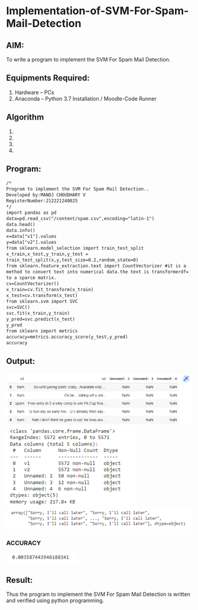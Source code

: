 # Implementation-of-SVM-For-Spam-Mail-Detection

## AIM:
To write a program to implement the SVM For Spam Mail Detection.

## Equipments Required:
1. Hardware – PCs
2. Anaconda – Python 3.7 Installation / Moodle-Code Runner

## Algorithm
1. 
2. 
3. 
4. 

## Program:
```
/*
Program to implement the SVM For Spam Mail Detection..
Developed by:MANOJ CHOUDHARY V 
RegisterNumber:212221240025 
*/
import pandas as pd
data=pd.read_csv("/content/spam.csv",encoding="latin-1")
data.head()
data.info()
x=data["v1"].values
y=data["v2"].values
from sklearn.model_selection import train_test_split
x_train,x_test,y_train,y_test = train_test_split(x,y,test_size=0.2,random_state=0)
from sklearn.feature_extraction.text import CountVectorizer #it is a method to convert text into numerical data.the text is transformerdf= to a sparce matrix.
cv=CountVectorizer()
x_train=cv.fit_transform(x_train)
x_test=cv.transform(x_test)
from sklearn.svm import SVC
svc=SVC()
svc.fit(x_train,y_train)
y_pred=svc.predict(x_test)
y_pred
from sklearn import metrics
accuracy=metrics.accuracy_score(y_test,y_pred)
accuracy

```

## Output:
![](1.png)
![](2.png)
![](3.png)
### ACCURACY
![](4.png)

## Result:
Thus the program to implement the SVM For Spam Mail Detection is written and verified using python programming.
